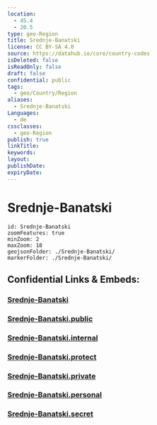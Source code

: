 ```yaml
---
location:
  - 45.4
  - 20.5
type: geo-Region
title: Srednje-Banatski
license: CC BY-SA 4.0
source: https://datahub.io/core/country-codes
isDeleted: false
isReadOnly: false
draft: false
confidential: public
tags:
  - geo/Country/Region
aliases:
  - Srednje-Banatski
Languages:
  - de
cssclasses:
  - geo-Region
publish: true
linkTitle:
keywords:
layout:
publishDate:
expiryDate:
---
```


# Srednje-Banatski

```leaflet
id: Srednje-Banatski
zoomFeatures: true 
minZoom: 2 
maxZoom: 18
geojsonFolder: ./Srednje-Banatski/
markerFolder: ./Srednje-Banatski/
```


## Confidential Links & Embeds: 

### [Srednje-Banatski](/_Standards/Earth/Continent/Europe/Europe~South/Serbia/districts~Serbia/Srednje-Banatski.md) 

### [Srednje-Banatski.public](/_public/Earth/Continent/Europe/Europe~South/Serbia/districts~Serbia/Srednje-Banatski.public.md) 

### [Srednje-Banatski.internal](/_internal/Earth/Continent/Europe/Europe~South/Serbia/districts~Serbia/Srednje-Banatski.internal.md) 

### [Srednje-Banatski.protect](/_protect/Earth/Continent/Europe/Europe~South/Serbia/districts~Serbia/Srednje-Banatski.protect.md) 

### [Srednje-Banatski.private](/_private/Earth/Continent/Europe/Europe~South/Serbia/districts~Serbia/Srednje-Banatski.private.md) 

### [Srednje-Banatski.personal](/_personal/Earth/Continent/Europe/Europe~South/Serbia/districts~Serbia/Srednje-Banatski.personal.md) 

### [Srednje-Banatski.secret](/_secret/Earth/Continent/Europe/Europe~South/Serbia/districts~Serbia/Srednje-Banatski.secret.md)

